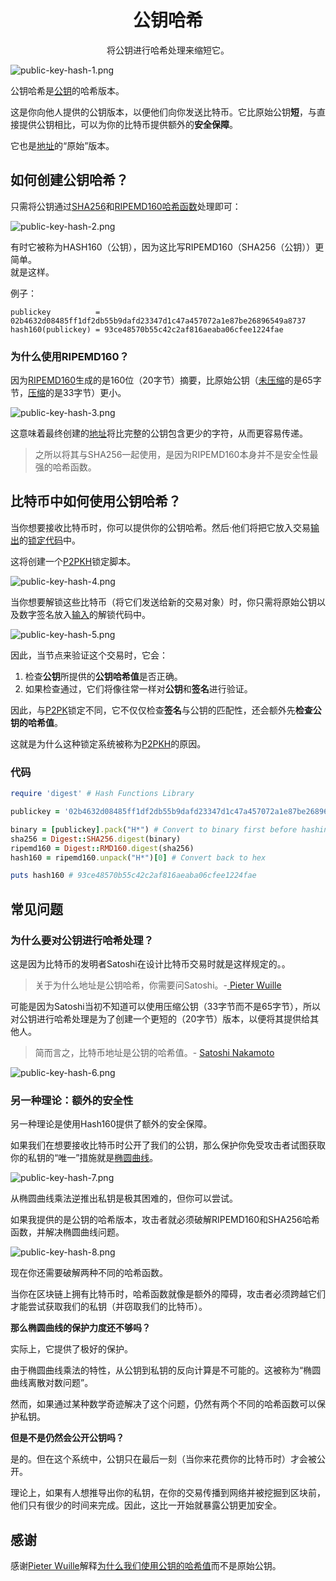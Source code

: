 # <center>公钥哈希</center>
<center>将公钥进行哈希处理来缩短它。</center>

![public-key-hash-1.png](img/public-key-hash-1%20(1).png)

公钥哈希是[公钥](../Public%20Key.md)的哈希版本。

这是你向他人提供的公钥版本，以便他们向你发送比特币。它比原始公钥**短**，与直接提供公钥相比，可以为你的比特币提供额外的**安全保障**。

它也是[地址](../../Address/Address.md)的“原始”版本。

## 如何创建公钥哈希？
只需将公钥通过[SHA256](https://learnmeabitcoin.com/tools/sha256)和[RIPEMD160](https://learnmeabitcoin.com/tools/ripemd160)[哈希函数](../../../Other/Hash%20Function/Hash%20Function.md)处理即可：

![public-key-hash-2.png](img/public-key-hash-2%20(1).png)

有时它被称为HASH160（公钥），因为这比写RIPEMD160（SHA256（公钥））更简单。  
就是这样。

例子：

```
publickey          = 02b4632d08485ff1df2db55b9dafd23347d1c47a457072a1e87be26896549a8737
hash160(publickey) = 93ce48570b55c42c2af816aeaba06cfee1224fae
```
### 为什么使用RIPEMD160？

因为[RIPEMD160](https://en.wikipedia.org/wiki/RIPEMD)生成的是160位（20字节）摘要，比原始公钥（[未压缩](../Public%20Key.md)的是65字节，[压缩](../Public%20Key.md)的是33字节）更小。

![public-key-hash-3.png](img/public-key-hash-3%20(1).png)

这意味着最终创建的[地址](../../../Keys/Address/Address.md)将比完整的公钥包含更少的字符，从而更容易传递。

>之所以将其与SHA256一起使用，是因为RIPEMD160本身并不是安全性最强的哈希函数。

## 比特币中如何使用公钥哈希？
当你想要接收比特币时，你可以提供你的公钥哈希。然后·他们将把它放入交易[输出](../../../Transaction/Transaction%20Data/output/output.md)的[锁定代码](../../../Transaction/Transaction%20Data/output/scriptPubKey/scriptPubKey.md)中。

这将创建一个[P2PKH](../../../Script/P2PKH/P2PKH.md)锁定脚本。

![public-key-hash-4.png](img/public-key-hash-4%20(1).png)

当你想要解锁这些比特币（将它们发送给新的交易对象）时，你只需将原始公钥以及数字签名放入[输入](../../../Transaction/Transaction%20Data/Input/input.md)的解锁代码中。

![public-key-hash-5.png](img/public-key-hash-5%20(1).png)

因此，当节点来验证这个交易时，它会：

1. 检查**公钥**所提供的**公钥哈希值**是否正确。  
2. 如果检查通过，它们将像往常一样对**公钥**和**签名**进行验证。

因此，与[P2PK](../../../Script/P2PK/P2PK.md)锁定不同，它不仅仅检查**签名**与公钥的匹配性，还会额外先**检查公钥的哈希值**。

这就是为什么这种锁定系统被称为[P2PKH](../../../Script/P2PKH/P2PKH.md)的原因。

### 代码
```ruby
require 'digest' # Hash Functions Library

publickey = '02b4632d08485ff1df2db55b9dafd23347d1c47a457072a1e87be26896549a8737'

binary = [publickey].pack("H*") # Convert to binary first before hashing
sha256 = Digest::SHA256.digest(binary)
ripemd160 = Digest::RMD160.digest(sha256)
hash160 = ripemd160.unpack("H*")[0] # Convert back to hex

puts hash160 # 93ce48570b55c42c2af816aeaba06cfee1224fae
```

## 常见问题
### 为什么要对公钥进行哈希处理？

这是因为比特币的发明者Satoshi在设计比特币交易时就是这样规定的。。

>关于为什么地址是公钥哈希，你需要问Satoshi。-[ Pieter Wuille](https://bitcoin.stackexchange.com/a/72201/24926)

可能是因为Satoshi当初不知道可以使用压缩公钥（33字节而不是65字节），所以对公钥进行哈希处理是为了创建一个更短的（20字节）版本，以便将其提供给其他人。

>简而言之，比特币地址是公钥的哈希值。- [Satoshi Nakamoto](https://satoshi.nakamotoinstitute.org/posts/bitcointalk/threads/134/#7)

![public-key-hash-6.png](img/public-key-hash-6%20(1).png)

### 另一种理论：额外的安全性
另一种理论是使用Hash160提供了额外的安全保障。

如果我们在想要接收比特币时公开了我们的公钥，那么保护你免受攻击者试图获取你的私钥的“唯一”措施就是[椭圆曲线](../../ECDSA/ECDSA.md)。

![public-key-hash-7.png](img/public-key-hash-7%20(1).png)

从椭圆曲线乘法逆推出私钥是极其困难的，但你可以尝试。

如果我提供的是公钥的哈希版本，攻击者就必须破解RIPEMD160和SHA256哈希函数，并解决椭圆曲线问题。

![public-key-hash-8.png](img/public-key-hash-8%20(1).png)

现在你还需要破解两种不同的哈希函数。

当你在区块链上拥有比特币时，哈希函数就像是额外的障碍，攻击者必须跨越它们才能尝试获取我们的私钥（并窃取我们的比特币）。

**那么椭圆曲线的保护力度还不够吗？**

实际上，它提供了极好的保护。

由于椭圆曲线乘法的特性，从公钥到私钥的反向计算是不可能的。这被称为“椭圆曲线离散对数问题”。

然而，如果通过某种数学奇迹解决了这个问题，仍然有两个不同的哈希函数可以保护私钥。

**但是不是仍然会公开公钥吗？**

是的。但在这个系统中，公钥只在最后一刻（当你来花费你的比特币时）才会被公开。

理论上，如果有人想推导出你的私钥，在你的交易传播到网络并被挖掘到区块前，他们只有很少的时间来完成。因此，这比一开始就暴露公钥更加安全。

## 感谢
感谢[Pieter Wuille](https://twitter.com/pwuille)解释[为什么我们使用公钥的哈希值](https://bitcoin.stackexchange.com/a/72201/24926)而不是原始公钥。